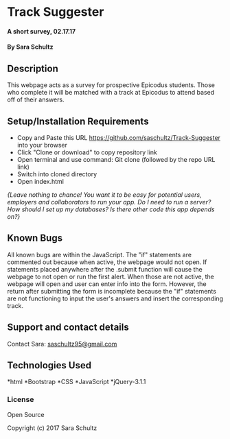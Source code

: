 # Track Suggester

#### A short survey, 02.17.17

#### By Sara Schultz

## Description

This webpage acts as a survey for prospective Epicodus students. Those who complete it will be matched with a track at Epicodus to attend based off of their answers.

## Setup/Installation Requirements

* Copy and Paste this URL https://github.com/saschultz/Track-Suggester into your browser
* Click "Clone or download" to copy repository link
* Open terminal and use command: Git clone (followed by the repo URL link)
* Switch into cloned directory
* Open index.html

_{Leave nothing to chance! You want it to be easy for potential users, employers and collaborators to run your app. Do I need to run a server? How should I set up my databases? Is there other code this app depends on?}_

## Known Bugs

All known bugs are within the JavaScript. The "if" statements are commented out because when active, the webpage would not open. If statements placed anywhere after the .submit function will cause the webpage to not open or run the first alert. When those are not active, the webpage will open and user can enter info into the form. However, the return after submitting the form is incomplete because the "if" statements are not functioning to input the user's answers and insert the corresponding track.

## Support and contact details

Contact Sara: saschultz95@gmail.com

## Technologies Used

*html
*Bootstrap
*CSS
*JavaScript
*jQuery-3.1.1

### License

Open Source

Copyright (c) 2017 Sara Schultz
